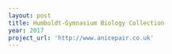 ```yaml
---
layout: post
title: Humboldt-Gymnasium Biology Collection
year: 2017
project_url: 'http://www.anicepair.co.uk'
---
```


